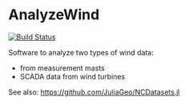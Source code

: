 # AnalyzeWind

[![Build Status](https://github.com/ufechner7/AnalyzeWind.jl/actions/workflows/CI.yml/badge.svg?branch=main)](https://github.com/ufechner7/AnalyzeWind.jl/actions/workflows/CI.yml?query=branch%3Amain)

Software to analyze two types of wind data:
- from measurement masts
- SCADA data from wind turbines

See also: https://github.com/JuliaGeo/NCDatasets.jl


